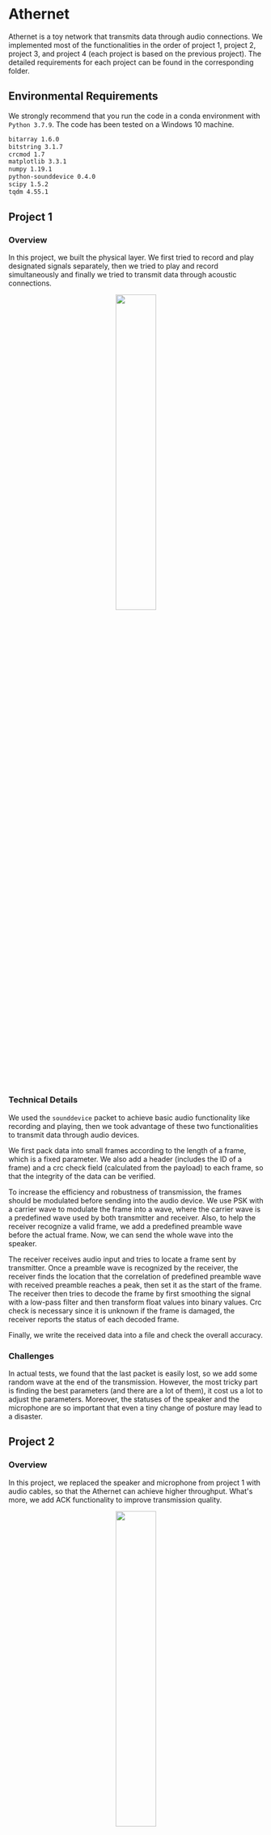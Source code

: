 # Athernet

Athernet is a toy network that transmits data through audio connections. We implemented most of the functionalities in the order of project 1, project 2, project 3, and project 4 (each project is based on the previous project). The detailed requirements for each project can be found in the corresponding folder.



## Environmental Requirements

We strongly recommend that you run the code in a conda environment with `Python 3.7.9`. The code has been tested on a Windows 10 machine.

```bash
bitarray 1.6.0
bitstring 3.1.7
crcmod 1.7
matplotlib 3.3.1
numpy 1.19.1
python-sounddevice 0.4.0
scipy 1.5.2
tqdm 4.55.1
```



## Project 1

### Overview

In this project, we built the physical layer. We first tried to record and play designated signals separately, then we tried to play and record simultaneously and finally we tried to transmit data through acoustic connections.

<div align=center><img src="imgs/1.jpg" width="40%"/></div>



### Technical Details

We used the `sounddevice` packet to achieve basic audio functionality like recording and playing, then we took advantage of these two functionalities to transmit data through audio devices.

We first pack data into small frames according to the length of a frame, which is a fixed parameter. We also add a header (includes the ID of a frame) and a crc check field (calculated from the payload) to each frame, so that the integrity of the data can be verified.

To increase the efficiency and robustness of transmission, the frames should be modulated before sending into the audio device. We use PSK with a carrier wave to modulate the frame into a wave, where the carrier wave is a predefined wave used by both transmitter and receiver. Also, to help the receiver recognize a valid frame, we add a predefined preamble wave before the actual frame. Now, we can send the whole wave into the speaker.

The receiver receives audio input and tries to locate a frame sent by transmitter. Once a preamble wave is recognized by the receiver, the receiver finds the location that the correlation of predefined preamble wave with received preamble reaches a peak, then set it as the start of the frame. The receiver then tries to decode the frame by first smoothing the signal with a low-pass filter and then transform float values into binary values. Crc check is necessary since it is unknown if the frame is damaged, the receiver reports the status of each decoded frame.

Finally, we write the received data into a file and check the overall accuracy.



### Challenges

In actual tests, we found that the last packet is easily lost, so we add some random wave at the end of the transmission. However, the most tricky part is finding the best parameters (and there are a lot of them), it cost us a lot to adjust the parameters. Moreover, the statuses of the speaker and the microphone are so important that even a tiny change of posture may lead to a disaster.



## Project 2

### Overview

In this project, we replaced the speaker and microphone from project 1 with audio cables, so that the Athernet can achieve higher throughput. What's more, we add ACK functionality to improve transmission quality.

<div align=center><img src="imgs/2.jpg" width="40%"/></div>



### Technical Details

We implemented a multi-threaded receiver in this project so that the decode latency is minimized. The receiver is responsible for transmitting a packet after checking the integrity of the packet, if no error is found, it sends an ACK back, indicating that the packet has been correctly received and is ready to receive the next one; if error(s) are found, it sends a NCK, requires a retransmission of the current packet.

If the transmitter successfully receives an ACK within a period of times (`timeout`), it then send the next packet; If the transmitter receives a NCK or even no packet within `timeout`, it then retransmits the current packet; If the transmitter doesn't receive any packet in a period of time (`error_time`), then it asserts for link error.

However, after days of efforts, we cannot achieve the throughput requirement specified by the project, so we only achieved the link error functionality.



### Challenges

The first challenge is multi-threading, it needs some efforts to fully understand the mechanism, especially the audio streams themselves are also multi-threaded.

The second challenge is achieving the required throughput. `Python` is a bit slow to restart audio streams so we failed this checkpoint.

The last challenge is the detection of link error, we need to choose `timeout` and `error_time` carefully, so that the messages will not be misunderstood.



## Project 3

### Overview

In this project, we built a gateway for the Athernet so that it can connect to the Internet. In order to achieve this goal, NODE2 plays a role as NAT, which translates traffic that goes though it. We simulated real network protocols such that real network functionalities can be realized with Athernet.

<div align=center><img src="imgs/3.jpg" width="70%"/></div>



### Technical Details

This project is based on project 2 and takes advantage of audio communication from it.

We first modified the frame structure so that it contains necessary information, for example, IP and port. In this procedure, we reformat the frame structure according to the real network frame structure so that it would be easier to implement NAT.

We then implemented the NAT, which will be operation on NODE2. NAT is responsible for translating Athernet traffic to the Internet and translating Internet traffic to the Athernet. Our implemented NAT works as follows:

1. For in coming Athernet traffic, the NAT extracts `<NODE1_IP, NODE1_port>` and constructs NAT table from it. Then the NAT repacks the received payload according to standard network socket with `<NODE2_IP, NODE2_port>` and send it to the destination designated by the original frame;
2. For in coming Internet traffic, the NAT repacks the received payload according to the implemented network protocol and send it to NODE1 with respect to the NAT table, through acoustic connection.

To implement ICMP echo, NODE1 can send `ICMP Echo Request` with fixed-length payload to NODE2, and NODE2 will translate it and send it to the real destination. When NODE2 receives the `ICMP Echo Reply` from the server, it repacks the received frame and send it to NODE1. Since the payload of the `ICMP Echo Request` contains the timestamp of sending time and the replied `ICMP Echo Reply` doesn't modify the payload, NODE1 can calculate the latency from the reply. Since ICMP packets have no port number, we replaced the `port` field with `ID`, which uniquely identifies the packet.



### Challenges

In fact, our biggest challenges showed up when we were reformatting the frame structure, it needs quite a lot of efforts to encode IP and port and pack them into the correct place for different protocols. It is also a bit of challenge to translate the traffic and transmit them to the real destination. Nevertheless, functionalities of this project is realized after days of hard work.



## Project 4

### Overview

This project enables the Athernet to provide FTP services. NODE1 will act as FTP client and NODE2 will act as a NAT that translates traffic between Athernet and the Internet.

<div align=center><img src="imgs/4.jpg" width="70%"/></div>



### Technical Details

At NODE1, we implemented a console for use to input FTP commands. In our implemented version, seven commands are legal: `USER, PASS, PWD, CWD, PASV, LIST, PETR`. Their functionalities are listed below:

1. `USER`: Sends the username for authentication, the default username is `Anonymous`.
2. `PASS`: Sends the password for authentication, the default password is null.
3. `PWD`: Prints the current working directory.
4. `CWD`: Changes the working directory to the designated one, must provide one parameter.
5. `PASV`: Enters the passive mode.
6. `LIST`: Returns information of a file or directory if specified, else information of the current working directory is returned..
7. `RETR`: Retrieve a copy of the file, the remote path of the file must be specified but is local path is optional.

In order to correctly send commands to the real FTP sever, NODE1 checks the commands typed into the console and asserts for wrong command, trying it's best to alleviate the Athernet's workload and provide better user experience.

Although we can reuse quite a lot of the implementation from previous projects, the `RETR` command requires much more additional efforts. In order to support transmitting files, we must add additional encoder/decoder so that the file format will be intact during transmission. Further more, we add multi-threading functionality to accelerate the encoding/decoding procedure and add a simplified version of sliding window to ensure the integrity of transmitted data. The implemented FTP client works well for small data transfer, but it needs quite a lot of time to transmit large files.



### Challenges

How to correctly transmit commands and files in Athernet is the main difficulty of this project. It took us a lot of time to figure out how to distinguish packets for commands with packets for files. Besides, the transmission latency is hard to conquer, the console may stay "not responding" for a long time.

